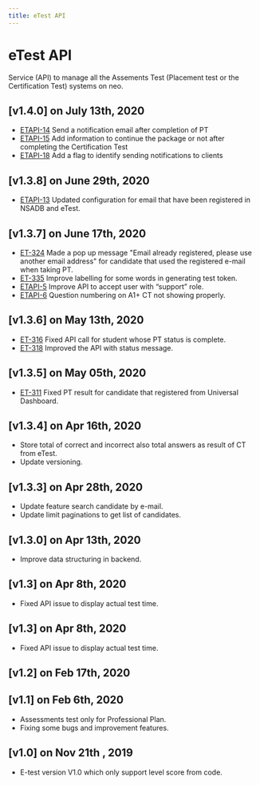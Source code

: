 ```yaml
---
title: eTest API
---
```


# eTest API
Service (API) to manage all the Assements Test (Placement test or the Certification Test) systems on neo.

## [v1.4.0] on July 13th, 2020
- [ETAPI-14](https://dyned.myjetbrains.com/youtrack/issue/ETAPI-14) Send a notification email after completion of PT
- [ETAPI-15](https://dyned.myjetbrains.com/youtrack/issue/ETAPI-15) Add information to continue the package or not after completing the Certification Test
- [ETAPI-18](https://dyned.myjetbrains.com/youtrack/issue/ETAPI-18) Add a flag to identify sending notifications to clients

## [v1.3.8] on June 29th, 2020
- [ETAPI-13](https://dyned.myjetbrains.com/youtrack/issue/ETAPI-13) Updated configuration for email that have been registered in NSADB and eTest.

## [v1.3.7] on June 17th, 2020
- [ET-324](https://dyned.myjetbrains.com/youtrack/issue/ET-324) Made a pop up message "Email already registered, please use another email address"
for candidate that used the registered e-mail when taking PT.
- [ET-335](https://dyned.myjetbrains.com/youtrack/issue/ET-335) Improve labelling for some words in generating test token.
- [ETAPI-5](https://dyned.myjetbrains.com/youtrack/issue/ETAPI-5) Improve API to accept user with “support” role.
- [ETAPI-6](https://dyned.myjetbrains.com/youtrack/issue/ETAPI-6) Question numbering on A1+ CT not showing properly.

## [v1.3.6] on May 13th, 2020
- [ET-316](https://dyned.myjetbrains.com/youtrack/issue/ET-316) Fixed API call for student whose PT status is complete.
- [ET-318](https://dyned.myjetbrains.com/youtrack/issue/ET-318) Improved the API with status message.  

## [v1.3.5] on May 05th, 2020
- [ET-311](https://dyned.myjetbrains.com/youtrack/issue/ET-311) Fixed PT result for candidate that registered from Universal Dashboard.

## [v1.3.4] on Apr 16th, 2020
- Store total of correct and incorrect also total answers as result of CT from eTest.
- Update versioning.

## [v1.3.3] on Apr 28th, 2020
- Update feature search candidate by e-mail.
- Update limit paginations to get list of candidates.

## [v1.3.0] on Apr 13th, 2020
- Improve data structuring in backend.

## [v1.3] on Apr 8th, 2020
- Fixed API issue to display actual test time.

## [v1.3] on Apr 8th, 2020
- Fixed API issue to display actual test time.

## [v1.2] on Feb 17th, 2020

## [v1.1] on Feb 6th, 2020
- Assessments test only for Professional Plan.
- Fixing some bugs and improvement features.

## [v1.0] on Nov 21th , 2019
- E-test version V1.0 which only support level score from code.





